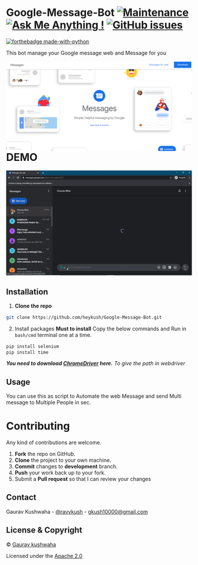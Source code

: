
# Google-Message-Bot  [![Maintenance](https://img.shields.io/badge/Maintained%3F-yes-green.svg)](https://GitHub.com/Naereen/StrapDown.js/graphs/commit-activity) [![Ask Me Anything !](https://img.shields.io/badge/Ask%20me-anything-1abc9c.svg)](https://GitHub.com/Naereen/ama) [![GitHub issues](https://img.shields.io/github/issues/Naereen/StrapDown.js.svg)](https://GitHub.com/Naereen/StrapDown.js/issues/)


[![forthebadge made-with-python](http://ForTheBadge.com/images/badges/made-with-python.svg)](https://www.python.org/) 

This bot manage your Google message web and Message for you

<img src="https://github.com/heykush/Google-Message-Bot/blob/master/Messages%20by%20Google%20-%20Google%20Chrome%2031-05-2020%2023_17_21.png?raw=true" align="right" />

# DEMO
![demo](https://github.com/heykush/Google-Message-Bot/blob/master/ezgif.com-video-to-gif%20(5).gif?raw=true)


## Installation
1. **Clone the repo**
```sh
git clone https://github.com/heykush/Google-Message-Bot.git
```

2. Install packages
 **Must to install**
 Copy the below commands and Run in `bash/cmd` terminal one at a time. 
 ~~~
 pip install selenium
 pip install time
~~~

***You need to download [ChromeDriver](https://chromedriver.chromium.org/downloads) here.***
*To give the path in webdriver*

<!-- USAGE EXAMPLES -->
## Usage
You can use this as script to Automate the web Message and send Multi message to Multiple People in sec.  


Contributing
==========
Any kind of contributions are welcome.
1. **Fork** the repo on GitHub.
2. **Clone** the project to your own machine.
3. **Commit** changes to **development** branch.
4. **Push** your work back up to your fork.
5. Submit a **Pull request** so that I can review your changes

## Contact

Gaurav Kushwaha - [@ravvkush](https://instagram/ravvkush) - gkush10000@gmail.com


## License & Copyright
© [Gaurav kushwaha](https://heykush.github.io/)

Licensed under the [Apache 2.0](License)
